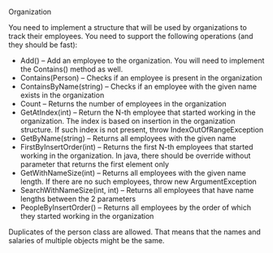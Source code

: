 Organization

You need to implement a structure that will be used by organizations to track their employees. You need to support the following operations (and they should be fast):
+	Add() – Add an employee to the organization. You will need to implement the Contains() method as well.
+	Contains(Person) – Checks if an employee is present in the organization
+	ContainsByName(string) – Checks if an employee with the given name exists in the organization
+	Count – Returns the number of employees in the organization
+	GetAtIndex(int) – Return the N-th employee that started working in the organization. The index is based on insertion in the organization structure. If such index is not present, throw IndexOutOfRangeException
+	GetByName(string) – Returns all employees with the given name
+	FirstByInsertOrder(int) – Returns the first N-th employees that started working in the organization. In java, there should be override without parameter that returns the first element only
+	GetWithNameSize(int) – Returns all employees with the given name length. If there are no such employees, throw new ArgumentException
+	SearchWithNameSize(int, int) – Returns all employees that have name lengths between the 2 parameters
+	PeopleByInsertOrder() – Returns all employees by the order of which they started working in the organization

Duplicates of the person class are allowed. That means that the names and salaries of multiple objects might be the same.
